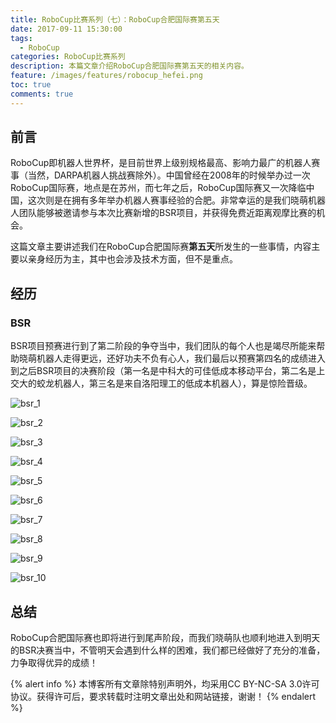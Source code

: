 ```yaml
---
title: RoboCup比赛系列（七）：RoboCup合肥国际赛第五天
date: 2017-09-11 15:30:00
tags:
  - RoboCup
categories: RoboCup比赛系列
description: 本篇文章介绍RoboCup合肥国际赛第五天的相关内容。
feature: /images/features/robocup_hefei.png
toc: true
comments: true
---
```


## 前言

RoboCup即机器人世界杯，是目前世界上级别规格最高、影响力最广的机器人赛事（当然，DARPA机器人挑战赛除外）。中国曾经在2008年的时候举办过一次RoboCup国际赛，地点是在苏州，而七年之后，RoboCup国际赛又一次降临中国，这次则是在拥有多年举办机器人赛事经验的合肥。非常幸运的是我们晓萌机器人团队能够被邀请参与本次比赛新增的BSR项目，并获得免费近距离观摩比赛的机会。

这篇文章主要讲述我们在RoboCup合肥国际赛**第五天**所发生的一些事情，内容主要以亲身经历为主，其中也会涉及技术方面，但不是重点。

<!--more-->

## 经历

### BSR

BSR项目预赛进行到了第二阶段的争夺当中，我们团队的每个人也是竭尽所能来帮助晓萌机器人走得更远，还好功夫不负有心人，我们最后以预赛第四名的成绩进入到之后BSR项目的决赛阶段（第一名是中科大的可佳低成本移动平台，第二名是上交大的蛟龙机器人，第三名是来自洛阳理工的低成本机器人），算是惊险晋级。

![bsr_1](http://media.myyerrol.io/images/robocup/hefei/day_5/bsr/bsr_1.jpg)

![bsr_2](http://media.myyerrol.io/images/robocup/hefei/day_5/bsr/bsr_2.jpg)

![bsr_3](http://media.myyerrol.io/images/robocup/hefei/day_5/bsr/bsr_3.jpg)

![bsr_4](http://media.myyerrol.io/images/robocup/hefei/day_5/bsr/bsr_4.jpg)

![bsr_5](http://media.myyerrol.io/images/robocup/hefei/day_5/bsr/bsr_5.jpg)

![bsr_6](http://media.myyerrol.io/images/robocup/hefei/day_5/bsr/bsr_6.jpg)

![bsr_7](http://media.myyerrol.io/images/robocup/hefei/day_5/bsr/bsr_7.jpg)

![bsr_8](http://media.myyerrol.io/images/robocup/hefei/day_5/bsr/bsr_8.jpg)

![bsr_9](http://media.myyerrol.io/images/robocup/hefei/day_5/bsr/bsr_9.jpg)

![bsr_10](http://media.myyerrol.io/images/robocup/hefei/day_5/bsr/bsr_10.jpg)

## 总结

RoboCup合肥国际赛也即将进行到尾声阶段，而我们晓萌队也顺利地进入到明天的BSR决赛当中，不管明天会遇到什么样的困难，我们都已经做好了充分的准备，力争取得优异的成绩！

{% alert info %}
本博客所有文章除特别声明外，均采用CC BY-NC-SA 3.0许可协议。获得许可后，要求转载时注明文章出处和网站链接，谢谢！
{% endalert %}
